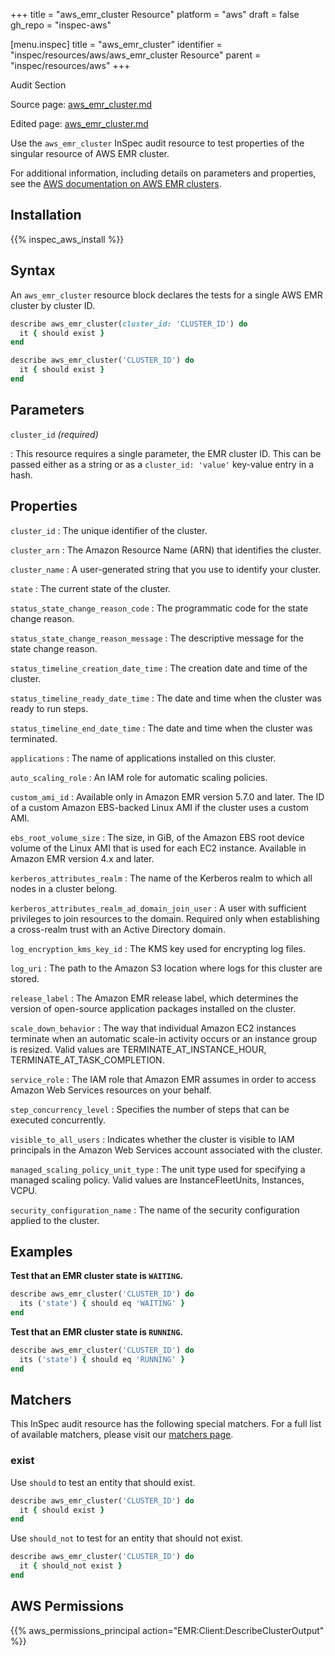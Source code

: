 +++
title = "aws_emr_cluster Resource"
platform = "aws"
draft = false
gh_repo = "inspec-aws"

[menu.inspec]
title = "aws_emr_cluster"
identifier = "inspec/resources/aws/aws_emr_cluster Resource"
parent = "inspec/resources/aws"
+++

<div class="admonition-note">
<p class="admonition-note-title">Audit Section</p>
<div class="admonition-note-text">
<p>Source page: <a href="https://github.com/inspec/inspec-aws/blob/main/docs/resources/aws_emr_cluster.md">aws_emr_cluster.md</a></p>
<p>Edited page: <a href="https://github.com/ianmadd/inspec-aws/blob/im/hugo/docs-chef-io/content/inspec/resources/aws_emr_cluster.md">aws_emr_cluster.md</a></p>
</div>
</div>



Use the `aws_emr_cluster` InSpec audit resource to test properties of the singular resource of AWS EMR cluster.

For additional information, including details on parameters and properties, see the [AWS documentation on AWS EMR clusters](https://docs.aws.amazon.com/AWSCloudFormation/latest/UserGuide/aws-resource-elasticmapreduce-cluster.html).

## Installation

{{% inspec_aws_install %}}

## Syntax

An `aws_emr_cluster` resource block declares the tests for a single AWS EMR cluster by cluster ID.

```ruby
describe aws_emr_cluster(cluster_id: 'CLUSTER_ID') do
  it { should exist }
end
```

```ruby
describe aws_emr_cluster('CLUSTER_ID') do
  it { should exist }
end
```

## Parameters

`cluster_id` _(required)_

: This resource requires a single parameter, the EMR cluster ID.
  This can be passed either as a string or as a `cluster_id: 'value'` key-value entry in a hash.

## Properties

`cluster_id`
: The unique identifier of the cluster.

`cluster_arn`
: The Amazon Resource Name (ARN) that identifies the cluster.

`cluster_name`
: A user-generated string that you use to identify your cluster.

`state`
: The current state of the cluster.

`status_state_change_reason_code`
: The programmatic code for the state change reason.

`status_state_change_reason_message`
: The descriptive message for the state change reason.

`status_timeline_creation_date_time`
: The creation date and time of the cluster.

`status_timeline_ready_date_time`
: The date and time when the cluster was ready to run steps.

`status_timeline_end_date_time`
: The date and time when the cluster was terminated.

`applications`
: The name of applications installed on this cluster.

`auto_scaling_role`
: An IAM role for automatic scaling policies.

`custom_ami_id`
: Available only in Amazon EMR version 5.7.0 and later. The ID of a custom Amazon EBS-backed Linux AMI if the cluster uses a custom AMI.

`ebs_root_volume_size`
: The size, in GiB, of the Amazon EBS root device volume of the Linux AMI that is used for each EC2 instance. Available in Amazon EMR version 4.x and later.

`kerberos_attributes_realm`
: The name of the Kerberos realm to which all nodes in a cluster belong.

`kerberos_attributes_realm_ad_domain_join_user`
: A user with sufficient privileges to join resources to the domain. Required only when establishing a cross-realm trust with an Active Directory domain.

`log_encryption_kms_key_id`
: The KMS key used for encrypting log files.

`log_uri`
: The path to the Amazon S3 location where logs for this cluster are stored.

`release_label`
: The Amazon EMR release label, which determines the version of open-source application packages installed on the cluster.

`scale_down_behavior`
: The way that individual Amazon EC2 instances terminate when an automatic scale-in activity occurs or an instance group is resized. Valid values are TERMINATE_AT_INSTANCE_HOUR, TERMINATE_AT_TASK_COMPLETION.

`service_role`
: The IAM role that Amazon EMR assumes in order to access Amazon Web Services resources on your behalf.

`step_concurrency_level`
: Specifies the number of steps that can be executed concurrently.

`visible_to_all_users`
: Indicates whether the cluster is visible to IAM principals in the Amazon Web Services account associated with the cluster.

`managed_scaling_policy_unit_type`
: The unit type used for specifying a managed scaling policy. Valid values are InstanceFleetUnits, Instances, VCPU.

`security_configuration_name`
: The name of the security configuration applied to the cluster.

## Examples

**Test that an EMR cluster state is `WAITING`.**

```ruby
describe aws_emr_cluster('CLUSTER_ID') do
  its ('state') { should eq 'WAITING' }
end
```

**Test that an EMR cluster state is `RUNNING`.**

```ruby
describe aws_emr_cluster('CLUSTER_ID') do
  its ('state') { should eq 'RUNNING' }
end
```

## Matchers

This InSpec audit resource has the following special matchers. For a full list of available matchers, please visit our [matchers page](https://www.inspec.io/docs/reference/matchers/).

### exist

Use `should` to test an entity that should exist.

```ruby
describe aws_emr_cluster('CLUSTER_ID') do
  it { should exist }
end
```

Use `should_not` to test for an entity that should not exist.

```ruby
describe aws_emr_cluster('CLUSTER_ID') do
  it { should_not exist }
end
```

## AWS Permissions

{{% aws_permissions_principal action="EMR:Client:DescribeClusterOutput" %}}
